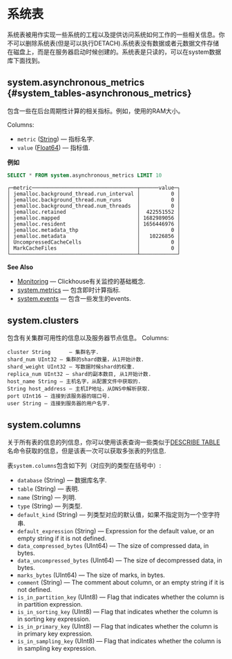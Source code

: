 # 系统表

系统表被用作实现一些系统的工程以及提供访问系统如何工作的一些相关信息。你不可以删除系统表(但是可以执行DETACH).系统表没有数据或者元数据文件存储在磁盘上，而是在服务器启动时候创建的。系统表是只读的，可以在system数据库下面找到。

## system.asynchronous_metrics {#system_tables-asynchronous_metrics}
包含一些在后台周期性计算的相关指标。例如，使用的RAM大小。

Columns:

- `metric` ([String](../data_types/string.md)) — 指标名字.
- `value` ([Float64](../data_types/float.md)) — 指标值.

**例如**

```sql
SELECT * FROM system.asynchronous_metrics LIMIT 10
```

```text
┌─metric──────────────────────────────────┬──────value─┐
│ jemalloc.background_thread.run_interval │          0 │
│ jemalloc.background_thread.num_runs     │          0 │
│ jemalloc.background_thread.num_threads  │          0 │
│ jemalloc.retained                       │  422551552 │
│ jemalloc.mapped                         │ 1682989056 │
│ jemalloc.resident                       │ 1656446976 │
│ jemalloc.metadata_thp                   │          0 │
│ jemalloc.metadata                       │   10226856 │
│ UncompressedCacheCells                  │          0 │
│ MarkCacheFiles                          │          0 │
└─────────────────────────────────────────┴────────────┘
```

**See Also**

- [Monitoring](monitoring.md) — Clickhouse有关监控的基础概念.
- [system.metrics](#system_tables-metrics) — 包含即时计算指标.
- [system.events](#system_tables-events) — 包含一些发生的events.

## system.clusters

包含有关集群可用性的信息以及服务器节点信息。
Columns:

```
cluster String      — 集群名字.
shard_num UInt32 — 集群的shard数量，从1开始计数.
shard_weight UInt32 — 写数据时候shard的权重.
replica_num UInt32 — shard的副本数目, 从1开始计数.
host_name String — 主机名字，从配置文件中获取的.
String host_address — 主机IP地址，从DNS中解析获取.
port UInt16 — 连接到该服务器的端口号.
user String — 连接到服务器的用户名字.
```

## system.columns
关于所有表的信息的列信息，你可以使用该表查询一些类似于[DESCRIBE TABLE](../query_language/misc.md#misc-describe-table) 名命令获取的信息，但是该表一次可以获取多张表的列信息.

表`system.columns`包含如下列（对应列的类型在括号中）:

- `database` (String) — 数据库名字.
- `table` (String) — 表明.
- `name` (String) — 列明.
- `type` (String) — 列类型.
- `default_kind` (String) — 列类型对应的默认值，如果不指定则为一个空字符串.
- `default_expression` (String) — Expression for the default value, or an empty string if it is not defined.
- `data_compressed_bytes` (UInt64) — The size of compressed data, in bytes.
- `data_uncompressed_bytes` (UInt64) — The size of decompressed data, in bytes.
- `marks_bytes` (UInt64) — The size of marks, in bytes.
- `comment` (String) — The comment about column, or an empty string if it is not defined.
- `is_in_partition_key` (UInt8) — Flag that indicates whether the column is in partition expression.
- `is_in_sorting_key` (UInt8) — Flag that indicates whether the column is in sorting key expression.
- `is_in_primary_key` (UInt8) — Flag that indicates whether the column is in primary key expression.
- `is_in_sampling_key` (UInt8) — Flag that indicates whether the column is in sampling key expression.



